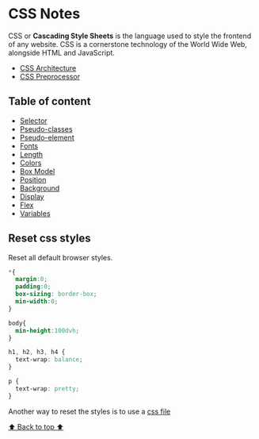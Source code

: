 # CSS Notes

CSS or **Cascading Style Sheets** is the language used to style the frontend of any website. CSS is a cornerstone technology of the World Wide Web, alongside HTML and JavaScript.

- [CSS Architecture](/docs/css-architecture.md)
- [CSS Preprocessor](/docs/css-preprocessor.md)

## Table of content

- [Selector](/docs/code/01-selector.md)
- [Pseudo-classes](/docs/code/02-pseudo-classes.md)
- [Pseudo-element](/docs/code/03-pseudo-element.md)
- [Fonts](/docs/code/04-fonts.md)
- [Length](/docs/code/05-length.md)
- [Colors](/docs/code/06-colors.md)
- [Box Model](/docs/code/07-box-model.md)
- [Position](/docs/code/08-position.md)
- [Background](/docs/code/09-background.md)
- [Display](/docs/code/10-display.md)
- [Flex](/docs/code/11-flex.md)
- [Variables](/docs/code/13-variables.md)

## Reset css styles

Reset all default browser styles.

```CSS
*{
  margin:0;
  padding:0;
  box-sizing: border-box;
  min-width:0;
}

body{
  min-height:100dvh;
}

h1, h2, h3, h4 {
  text-wrap: balance;
}

p {
  text-wrap: pretty;
}
```

Another way to reset the styles is to use a [css file](/code/reset-css-styles.css)

[⬆️ Back to top ⬆️](#css-notes)

